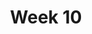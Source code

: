 ---
    title: Week 10
    weekNumber: 10
    days:
      - date: 2022-11-28
        events:
          "**LEC 26**{: .label .label-lecture } Residuals and Inference":
            "[CIT 15.5-16.3](https://inferentialthinking.com/chapters/15/5/Visual_Diagnostics.html)"
                
          "**DIS 10**{: .label .label-disc } Regression":
      - date: 2022-11-29
        events:
          
          "**PROJ**{: .label .label-proj } **[Final Project](http://datahub.ucsd.edu/user-redirect/git-sync?repo=https://github.com/dsc-courses/dsc10-2022-fa&subPath=final_project/final_project.ipynb)**":
      - date: 2022-11-30
        events:
          "**LEC 26**{: .label .label-lecture } Review":
      - date: 2022-12-2
        events:
          "**LEC 27**{: .label .label-lecture } Review and Conclusion":
      - date: 2022-12-3
        events:
          
          "**Exam**{: .label .label-exam } **Final Exam (11:30AM-2:30PM)**":
---